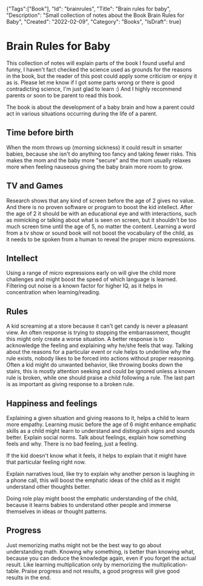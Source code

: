 {"Tags":["Book"], "Id": "brainrules", "Title": "Brain rules for baby", "Description": "Small collection of notes about the Book Brain Rules for Baby", "Created": "2022-02-09", "Category": "Books", "IsDraft": true}

# Brain Rules for Baby

This collection of notes will explain parts of the book I found useful and funny, I haven't fact checked the science used as grounds for the reasons in the book, but the reader of this post could apply some criticism or enjoy it as is. Please let me know if I got some parts wrong or there is good contradicting science, I'm just glad to learn :) And I highly recommend parents or soon to be parent to read this book.

The book is about the development of a baby brain and how a parent could act in various situations occurring during the life of a parent. 

## Time before birth

When the mom throws up (morning sickness) it could result in smarter babies, because she isn't do anything too fancy and taking fewer risks. This makes the mom and the baby more "secure" and the mom usually relaxes more when feeling nauseous giving the baby brain more room to grow. 

## TV and Games

Research shows that any kind of screen before the age of 2 gives no value. And there is no proven software or program to boost the kid intellect. After the age of 2 it should be with an educational eye and with interactions, such as mimicking or talking about what is seen on screen, but it shouldn't be too much screen time until the age of 5, no matter the content. Learning a word from a tv show or sound book will not boost the vocabulary of the child, as it needs to be spoken from a human to reveal the proper micro expressions. 

## Intellect

Using a range of micro expressions early on will give the child more challenges and might boost the speed of which language is learned. Filtering out noise is a known factor for higher IQ, as it helps in concentration when learning/reading. 

## Rules

A kid screaming at a store because it can't get candy is never a pleasant view. An often response is trying to stopping the embarrassment, thought this might only create a worse situation. A better response is to acknowledge the feeling and explaining why he/she feels that way. Talking about the reasons for a particular event or rule helps to underline why the rule exists, nobody likes to be forced into actions without proper reasoning. Often a kid might do unwanted behavior, like throwing books down the stairs, this is mostly attention seeking and could be ignored unless a known rule is broken, while one should praise a child following a rule. The last part is as important as giving response to a broken rule.

## Happiness and feelings

Explaining a given situation and giving reasons to it, helps a child to learn more empathy. Learning music before the age of 6 might enhance emphatic skills as a child might learn to understand and distinguish signs and sounds better. 
Explain social norms.
Talk about feelings, explain how something feels and why. There is no bad feeling, just a feeling.

If the kid doesn't know what it feels, it helps to explain that it might have that particular feeling right now.

Explain narratives loud, like try to explain why another person is laughing in a phone call, this will boost the emphatic ideas of the child as it might understand other thoughts better.

 Doing role play might boost the emphatic understanding of the child, because it learns babies to understand other people and immerse themselves in ideas or thought patterns.

## Progress

Just memorizing maths might not be the best way to go about understanding math. Knowing why something, is better than knowing what, because you can deduce the knowledge again, even if you forget the actual result. Like learning multiplication only by memorizing the multiplication-table. Praise progress and not results, a good progress will give good results in the end.